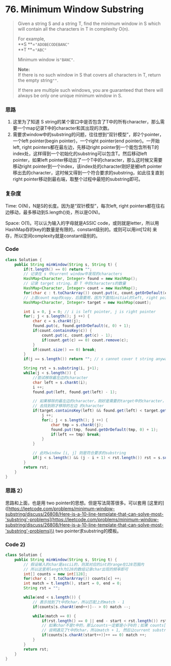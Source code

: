 # 76. Minimum Window Substring

> Given a string S and a string T, find the minimum window in S which will contain all the characters in T in complexity O\(n\).
>
> For example,  
> **S **=`"ADOBECODEBANC"`  
> **T **=`"ABC"`
>
> Minimum window is`"BANC"`.
>
> **Note:**  
> If there is no such window in S that covers all characters in T, return the empty string`""`.
>
> If there are multiple such windows, you are guaranteed that there will always be only one unique minimum window in S.

### 思路

1. 这里为了知道 S string的某个窗口中是否包含了T中的所有character，那么需要一个map记录T中的character和其出现的次数。
2. 需要求window中的substring的问题，往往想到“双针模型”，即2个pointer，一个left pointer\(begin pointer\)，一个right pointer\(end pointer\)。一开始left, right pointers都在最左边，先移动right pointer到一个能包含所有T的index处，这样得到一个初始化的substring可以包含T。然后移动left pointer，如果left pointer移动出了一个T中的character，那么这时候又需要移动right pointer到一个index，该index处的character刚好是被left pointer移出去的character，这时候又得到一个符合要求的substring，如此往复直到right pointer移动到最右端，取整个过程中最短的substring即可。

### 复杂度

Time: O\(N\)，N是S的长度。因为是“双针模型”，每次left, right pointers都在往右边移动，最多移动到S.length\(\)处，所以是O\(N\)。

Space: O\(1\)。可以认为输入的字母就是ASSIC code，或则就是letter，所以用HashMap存的key的数量是有限的，constant级别的。或则可以用int\[128\] 来存，所以空间complexity就是constant级别的。

### Code

```java
class Solution {
    public String minWindow(String s, String t) {
        if(t.length() == 0) return "";
        // 记录在 s 中current window中发现的characters      
        HashMap<Character, Integer> found = new HashMap();
        // 记录 target string，即 T 中的characters的数量
        HashMap<Character, Integer> count = new HashMap();
        for(char c : t.toCharArray()) count.put(c, count.getOrDefault(c, 0) + 1);
        // 上面count map的copy，后面要用，因为下面找initial的left, right pointer时，count map被清空了，所以这里copy下
        HashMap<Character, Integer> target = new HashMap(count);

        int i = 0, j = 0; // i is left pointer, j is right pointer
        for(; j < s.length(); j ++) {
            char c = s.charAt(j);
            found.put(c, found.getOrDefault(c, 0) + 1);
            if(count.containsKey(c)) {
                count.put(c, count.get(c) - 1);
                if(count.get(c) == 0) count.remove(c);
            }
            if(count.size() == 0) break;
        }
        if(j == s.length()) return ""; // s cannot cover t string anyway

        String rst = s.substring(i, j+1);
        while(j < s.length()) {
            //尝试移除最左边的character
            char left = s.charAt(i);
            i ++;
            found.put(left, found.get(left) - 1);

            // 如果移除的最左边的character，刚好是需要的target中的character，那么尝试移动右边的pointer j
            // 去找到刚才移除的左边 的character
            if(target.containsKey(left) && found.get(left) < target.get(left)) {
                j ++;
                for(; j < s.length(); j ++) {
                    char tmp = s.charAt(j);
                    found.put(tmp, found.getOrDefault(tmp, 0) + 1);
                    if(left == tmp) break;
                }
            }

            // 此时window [i, j] 则是符合要求的substring
            if(j < s.length() && (j - i + 1) < rst.length()) rst = s.substring(i, j+1);
        }
        return rst;
    }
}
```

### 思路 2）

思路和上面，也是用 two pointer的思想。但是写法简答很多。可以套用 \[这里的\]\([https://leetcode.com/problems/minimum-window-substring/discuss/26808/Here-is-a-10-line-template-that-can-solve-most-'substring'-problems](https://leetcode.com/problems/minimum-window-substring/discuss/26808/Here-is-a-10-line-template-that-can-solve-most-'substring'-problems)\) two pointer求substring的模板。

### Code 2\)

```java
class Solution {
    public String minWindow(String s, String t) {
        // 假设输入的char是ascii的，则其对应的int的range在128范围内
        // 所以这里用length为128的数组记录char出现的频率即可
        int[] counts = new int[128];
        for(char c : t.toCharArray()) counts[c] ++;
        int match = t.length(), start = 0, end = 0;
        String rst = "";

        while(end < s.length()) {
            // 表示找到了t中的char，所以匹配上的match - 1
            if(counts[s.charAt(end++)]-- > 0) match --;

            while(match == 0) {
                if(rst.length() == 0 || end - start < rst.length()) rst = s.substring(start, end);
                // 如果char不是t中的，那么counts一定都是小于0的；如果 counts[start_char] 等于0
                // 说明遇见了t中的char，所以match + 1, 然后让current substring invalid，再去找下一个valid substring
                if(counts[s.charAt(start++)]++ == 0) match ++;
            }
        }
        return rst;
    }
}
```



